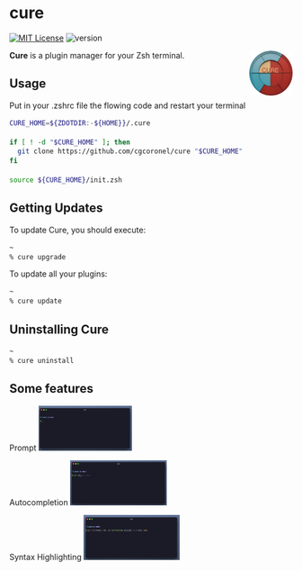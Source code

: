 # cure 

[![MIT License](https://img.shields.io/badge/license-MIT-007EC7.svg)](/LICENSE)
![version](https://img.shields.io/badge/version-v0.1.0-df5e88)

<img align="right"
     height="80"
     alt="Cure Logo"
     src="https://github.com/cgcoronel/cure/blob/main/images/logo.png">
</a>

**Cure** is a plugin manager for your Zsh terminal.

## Usage
Put in your .zshrc file the flowing code and restart your terminal

```zsh
CURE_HOME=${ZDOTDIR:-${HOME}}/.cure

if [ ! -d "$CURE_HOME" ]; then
  git clone https://github.com/cgcoronel/cure "$CURE_HOME"
fi

source ${CURE_HOME}/init.zsh
```

## Getting Updates
To update Cure, you should execute:

```zsh
~
% cure upgrade
```

To update all your plugins:
```zsh
~
% cure update 
```

## Uninstalling Cure
```zsh
~
% cure uninstall
```

## Some features

Prompt
<img 
     height="80"
     src="https://github.com/cgcoronel/cure/blob/main/images/prompt.jpeg">
</a>

Autocompletion
<img 
     height="80"
     src="https://github.com/cgcoronel/cure/blob/main/images/autocomplete.jpeg">
</a>

Syntax Highlighting
<img 
     height="80"
     src="https://github.com/cgcoronel/cure/blob/main/images/syntax-highlighting.jpeg">
</a>





